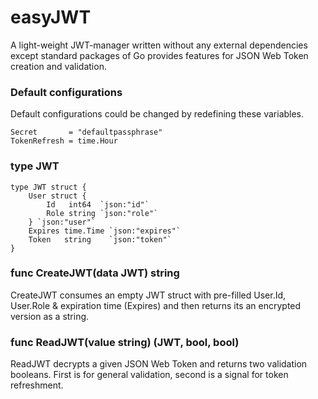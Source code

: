 # easyJWT

A light-weight JWT-manager written without any external dependencies except standard packages of Go provides features for JSON Web Token creation and validation.

### Default configurations

Default configurations could be changed by redefining these variables.

```golang
Secret       = "defaultpassphrase"
TokenRefresh = time.Hour
```

### type JWT

```golang
type JWT struct {
	User struct {
		Id   int64  `json:"id"`
		Role string `json:"role"`
	} `json:"user"`
	Expires time.Time `json:"expires"`
	Token   string    `json:"token"`
}
```

### func CreateJWT(data JWT) string

CreateJWT consumes an empty JWT struct with pre-filled User.Id, User.Role & expiration time (Expires) and then returns its an encrypted version as a string.

### func ReadJWT(value string) (JWT, bool, bool)

ReadJWT decrypts a given JSON Web Token and returns two validation booleans. First is for general validation, second is a signal for token refreshment.
